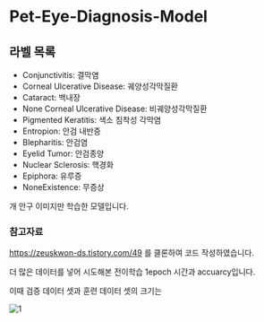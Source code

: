 # Pet-Eye-Diagnosis-Model


## 라벨 목록
- Conjunctivitis: 결막염
- Corneal Ulcerative Disease: 궤양성각막질환
- Cataract: 백내장
- None Corneal Ulcerative Disease: 비궤양성각막질환
- Pigmented Keratitis: 색소 침착성 각막염
- Entropion: 안검 내반증
- Blepharitis: 안검염
- Eyelid Tumor: 안검종양
- Nuclear Sclerosis: 핵경화
- Epiphora: 유루증
- NoneExistence: 무증상

개 안구 이미지만 학습한 모델입니다.

### 참고자료
https://zeuskwon-ds.tistory.com/49 를 클론하여 코드 작성하였습니다.

더 많은 데이터를 넣어 시도해본 전이학습 1epoch 시간과 accuarcy입니다.

이때 검증 데이터 셋과 훈련 데이터 셋의 크기는 

![1](https://user-images.githubusercontent.com/109027302/230709038-16776a4c-fa41-46ff-a25a-55e08a28b741.PNG)
